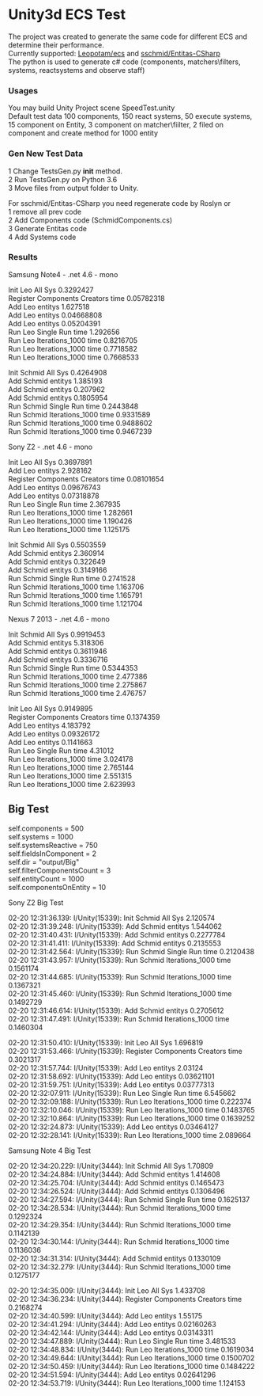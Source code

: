 # Unity3d ECS Test

The project was created to generate the same code for different ECS and determine their performance.  
Currently supported: [Leopotam/ecs](https://github.com/Leopotam/ecs) and [sschmid/Entitas-CSharp](https://github.com/sschmid/Entitas-CSharp)  
The python is used to generate c# code (components, matchers\filters, systems, reactsystems and observe staff)  

### Usages

You may build Unity Project scene SpeedTest.unity  
Default test data 100 components, 150 react systems, 50 execute systems, 15 component on Entity, 3 component on matcher\fiilter, 2 filed on component and create method for 1000 entity  

### Gen New Test Data

1 Change TestsGen.py  __init__ method.  
2 Run TestsGen.py on Python 3.6  
3 Move files from output folder to Unity.  

For sschmid/Entitas-CSharp you need regenerate code by Roslyn or  
1 remove all prev code  
2 Add Components code (SchmidComponents.cs)  
3 Generate Entitas code  
4 Add Systems code  


### Results

Samsung Note4 - .net 4.6 - mono 

Init Leo All Sys 0.3292427  
Register Components Creators time 0.05782318  
Add Leo entitys 1.627518  
Add Leo entitys 0.04668808  
Add Leo entitys 0.05204391  
Run Leo Single Run time 1.292656  
Run Leo Iterations_1000 time 0.8216705  
Run Leo Iterations_1000 time 0.7718582  
Run Leo Iterations_1000 time 0.7668533  

Init Schmid All Sys 0.4264908  
Add Schmid entitys 1.385193  
Add Schmid entitys 0.207962  
Add Schmid entitys 0.1805954  
Run Schmid Single Run time 0.2443848  
Run Schmid Iterations_1000 time 0.9331589  
Run Schmid Iterations_1000 time 0.9488602  
Run Schmid Iterations_1000 time 0.9467239  

Sony Z2 - .net 4.6 - mono  

Init Leo All Sys 0.3697891  
Add Leo entitys 2.928162  
Register Components Creators time 0.08101654  
Add Leo entitys 0.09676743  
Add Leo entitys 0.07318878  
Run Leo Single Run time 2.367935  
Run Leo Iterations_1000 time 1.282661  
Run Leo Iterations_1000 time 1.190426  
Run Leo Iterations_1000 time 1.125175  

Init Schmid All Sys 0.5503559  
Add Schmid entitys 2.360914  
Add Schmid entitys 0.322649  
Add Schmid entitys 0.3149166  
Run Schmid Single Run time 0.2741528  
Run Schmid Iterations_1000 time 1.163706  
Run Schmid Iterations_1000 time 1.165791  
Run Schmid Iterations_1000 time 1.121704  

Nexus 7 2013 - .net 4.6 - mono  

Init Schmid All Sys 0.9919453  
Add Schmid entitys 5.318306  
Add Schmid entitys 0.3611946  
Add Schmid entitys 0.3336716  
Run Schmid Single Run time 0.5344353  
Run Schmid Iterations_1000 time 2.477386  
Run Schmid Iterations_1000 time 2.275867  
Run Schmid Iterations_1000 time 2.476757  

Init Leo All Sys 0.9149895  
Register Components Creators time 0.1374359  
Add Leo entitys 4.183792  
Add Leo entitys 0.09326172  
Add Leo entitys 0.1141663  
Run Leo Single Run time 4.31012  
Run Leo Iterations_1000 time 3.024178  
Run Leo Iterations_1000 time 2.765144  
Run Leo Iterations_1000 time 2.551315  
Run Leo Iterations_1000 time 2.623993  

## Big Test 
self.components = 500  
self.systems = 1000  
self.systemsReactive = 750  
self.fieldsInComponent = 2  
self.dir = "output/Big"  
self.filterComponentsCount = 3  
self.entityCount = 1000  
self.componentsOnEntity = 10  

Sony Z2 Big Test  

02-20 12:31:36.139: I/Unity(15339): Init Schmid All Sys 2.120574  
02-20 12:31:39.248: I/Unity(15339): Add Schmid entitys 1.544062  
02-20 12:31:40.431: I/Unity(15339): Add Schmid entitys 0.2277784  
02-20 12:31:41.411: I/Unity(15339): Add Schmid entitys 0.2135553  
02-20 12:31:42.564: I/Unity(15339): Run Schmid Single Run time 0.2120438  
02-20 12:31:43.957: I/Unity(15339): Run Schmid Iterations_1000 time 0.1561174  
02-20 12:31:44.685: I/Unity(15339): Run Schmid Iterations_1000 time 0.1367321  
02-20 12:31:45.460: I/Unity(15339): Run Schmid Iterations_1000 time 0.1492729  
02-20 12:31:46.614: I/Unity(15339): Add Schmid entitys 0.2705612  
02-20 12:31:47.491: I/Unity(15339): Run Schmid Iterations_1000 time 0.1460304  


02-20 12:31:50.410: I/Unity(15339): Init Leo All Sys 1.696819  
02-20 12:31:53.466: I/Unity(15339): Register Components Creators time 0.3021317  
02-20 12:31:57.744: I/Unity(15339): Add Leo entitys 2.03124  
02-20 12:31:58.692: I/Unity(15339): Add Leo entitys 0.03621101  
02-20 12:31:59.751: I/Unity(15339): Add Leo entitys 0.03777313  
02-20 12:32:07.911: I/Unity(15339): Run Leo Single Run time 6.545662  
02-20 12:32:09.188: I/Unity(15339): Run Leo Iterations_1000 time 0.222374  
02-20 12:32:10.046: I/Unity(15339): Run Leo Iterations_1000 time 0.1483765  
02-20 12:32:10.864: I/Unity(15339): Run Leo Iterations_1000 time 0.1639252  
02-20 12:32:24.873: I/Unity(15339): Add Leo entitys 0.03464127  
02-20 12:32:28.141: I/Unity(15339): Run Leo Iterations_1000 time 2.089664  

Samsung Note 4 Big Test

02-20 12:34:20.229: I/Unity(3444): Init Schmid All Sys 1.70809  
02-20 12:34:24.884: I/Unity(3444): Add Schmid entitys 1.414608  
02-20 12:34:25.704: I/Unity(3444): Add Schmid entitys 0.1465473  
02-20 12:34:26.524: I/Unity(3444): Add Schmid entitys 0.1306496  
02-20 12:34:27.594: I/Unity(3444): Run Schmid Single Run time 0.1625137  
02-20 12:34:28.534: I/Unity(3444): Run Schmid Iterations_1000 time 0.1292324  
02-20 12:34:29.354: I/Unity(3444): Run Schmid Iterations_1000 time 0.1142139  
02-20 12:34:30.144: I/Unity(3444): Run Schmid Iterations_1000 time 0.1136036  
02-20 12:34:31.314: I/Unity(3444): Add Schmid entitys 0.1330109  
02-20 12:34:32.279: I/Unity(3444): Run Schmid Iterations_1000 time 0.1275177  

02-20 12:34:35.009: I/Unity(3444): Init Leo All Sys 1.433708  
02-20 12:34:36.234: I/Unity(3444): Register Components Creators time 0.2168274  
02-20 12:34:40.599: I/Unity(3444): Add Leo entitys 1.55175  
02-20 12:34:41.294: I/Unity(3444): Add Leo entitys 0.02160263  
02-20 12:34:42.144: I/Unity(3444): Add Leo entitys 0.03143311  
02-20 12:34:47.889: I/Unity(3444): Run Leo Single Run time 3.481533  
02-20 12:34:48.834: I/Unity(3444): Run Leo Iterations_1000 time 0.1619034  
02-20 12:34:49.644: I/Unity(3444): Run Leo Iterations_1000 time 0.1500702  
02-20 12:34:50.459: I/Unity(3444): Run Leo Iterations_1000 time 0.1484222  
02-20 12:34:51.594: I/Unity(3444): Add Leo entitys 0.02641296  
02-20 12:34:53.719: I/Unity(3444): Run Leo Iterations_1000 time 1.124153  
  